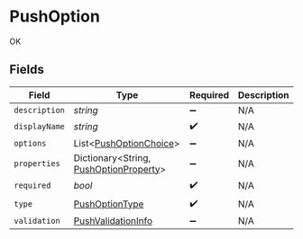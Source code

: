 # PushOption

OK


## Fields

| Field                                                                               | Type                                                                                | Required                                                                            | Description                                                                         |
| ----------------------------------------------------------------------------------- | ----------------------------------------------------------------------------------- | ----------------------------------------------------------------------------------- | ----------------------------------------------------------------------------------- |
| `description`                                                                       | *string*                                                                            | :heavy_minus_sign:                                                                  | N/A                                                                                 |
| `displayName`                                                                       | *string*                                                                            | :heavy_check_mark:                                                                  | N/A                                                                                 |
| `options`                                                                           | List<[PushOptionChoice](../../models/shared/PushOptionChoice.md)>                   | :heavy_minus_sign:                                                                  | N/A                                                                                 |
| `properties`                                                                        | Dictionary<String, [PushOptionProperty](../../models/shared/PushOptionProperty.md)> | :heavy_minus_sign:                                                                  | N/A                                                                                 |
| `required`                                                                          | *bool*                                                                              | :heavy_check_mark:                                                                  | N/A                                                                                 |
| `type`                                                                              | [PushOptionType](../../models/shared/PushOptionType.md)                             | :heavy_check_mark:                                                                  | N/A                                                                                 |
| `validation`                                                                        | [PushValidationInfo](../../models/shared/PushValidationInfo.md)                     | :heavy_minus_sign:                                                                  | N/A                                                                                 |